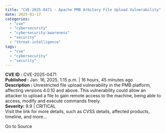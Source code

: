 ```yaml
---
title: "CVE-2025-0471 - Apache PMB Arbitary File Upload Vulnerability"
date: 2025-01-17
categories: 
  - "cve"
  - "cybersecurity"
  - "cybersecurity-awareness"
  - "security"
  - "threat-intelligence"
tags: 
  - "cve"
  - "cybersecurity"
  - "security"
---
```


**CVE ID :** CVE-2025-0471  
**Published :** Jan. 16, 2025, 1:15 p.m. | 16 hours, 45 minutes ago  
**Description :** Unrestricted file upload vulnerability in the PMB platform, affecting versions 4.0.10 and above. This vulnerability could allow an attacker to upload a file to gain remote access to the machine, being able to access, modify and execute commands freely.  
**Severity:** 9.9 | CRITICAL  
Visit the link for more details, such as CVSS details, affected products, timeline, and more...

Go to Source
